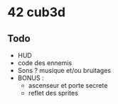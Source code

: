 # 42 cub3d
## Todo
- HUD
- code des ennemis
- Sons ? musique et/ou bruitages
- BONUS : 
  - ascenseur et porte secrete
  - reflet des sprites
